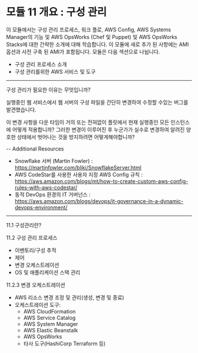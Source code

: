 # 모듈 11 개요 : 구성 관리

이 모듈에서는 구성 관리 프로세스, 워크 플로, AWS Config, AWS Systems Manager의 기능 및 AWS OpsWorks (Chef 및 Puppet) 
및 AWS OpsWorks Stacks에 대한 간략한 소개에 대해 학습합니다. 
이 모듈에 새로 추가 된 사항에는 AMI 옵션과 사전 구축 된 AMI가 포함됩니다. 
모듈은 다음 섹션으로 나뉩니다.

- 구성 관리 프로세스 소개
- 구성 관리를위한 AWS 서비스 및 도구
  
---

구성 관리가 필요한 이유는 무엇입니까?

실행중인 웹 서비스에서 웹 서버의 구성 파일을 간단히 변경하여 수정할 수있는 버그를 발견했습니다. 

이 변경 사항을 다운 타임이 거의 또는 전혀없이 플릿에서 현재 실행중인 모든 인스턴스에 어떻게 적용합니까? 
그러한 변경이 이루어진 후 누군가가 실수로 변경하여 알려진 양호한 상태에서 벗어나는 것을 방지하려면 어떻게해야합니까? 


-- Additional Resources

- Snowflake 서버 (Martin Fowler) : https://martinfowler.com/bliki/SnowflakeServer.html 
- AWS CodeStar를 사용한 사용자 지정 AWS Config 규칙 : https://aws.amazon.com/blogs/mt/how-to-create-custom-aws-config-rules-with-aws-codestar/
- 동적 DevOps 환경의 IT 거버넌스 : https://aws.amazon.com/blogs/devops/it-governance-in-a-dynamic-devops-environment/ 

---

11.1 구성관리란?

11.2 구성 관리 프로세스
- 이벤토리/구성 추적
- 제어
- 변경 오케스트레이션
- OS 및 애플리케이션 스택 관리

11.2.3 변경 오케스트레이션
- AWS 리소스 변경 조정 및 관리(생성, 변경 및 종료)
- 오케스트레이션 도구:
  - AWS CloudFormation
  - AWS Service Catalog
  - AWS System Manager
  - AWS Elastic Beanstalk
  - AWS OpsWorks
  - 타사 도구(HashiCorp Terraform 등)

